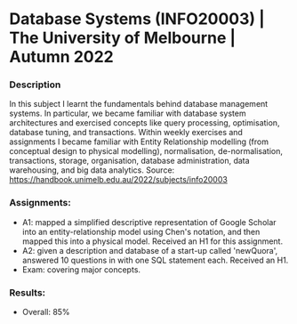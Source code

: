 # Database Systems (INFO20003) | The University of Melbourne | Autumn 2022

### Description
In this subject I learnt the fundamentals behind database management systems. In particular, we became familiar with database system architectures and exercised concepts like query processing, optimisation, database tuning, and transactions. Within weekly exercises and assignments I became familiar with Entity Relationship modelling (from conceptual design to physical modelling), normalisation, de-normalisation, transactions, storage, organisation, database administration, data warehousing, and big data analytics.
Source: https://handbook.unimelb.edu.au/2022/subjects/info20003

### Assignments:
- A1: mapped a simplified descriptive representation of Google Scholar into an entity-relationship model using Chen's notation, and then mapped this into a physical model. Received an H1 for this assignment.
- A2: given a description and database of a start-up called 'newQuora', answered 10 questions in with one SQL statement each. Received an H1.
- Exam: covering major concepts.
### Results:
- Overall: 85%
